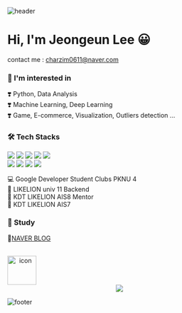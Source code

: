 ![header](https://capsule-render.vercel.app/api?type=waving&&color=gradient&height=100&section=header&fontSize=90)

# Hi, I'm Jeongeun Lee 😀 
contact me : charzim0611@naver.com

### 🌱 I'm interested in 
❣️ Python, Data Analysis   
❣️ Machine Learning, Deep Learning   
❣️ Game, E-commerce, Visualization, Outliers detection ... 


### 🛠 Tech Stacks

   <p>
     <img src="https://img.shields.io/badge/Python-3766AB?style=flat-square&logo=Python&logoColor=white"/> 
     <img src="https://img.shields.io/badge/Pandas-150458?style=flat-square&logo=Pandas&logoColor=white"/>
     <img src="https://img.shields.io/badge/NumPy-013243?style=flat-square&logo=NumPy&logoColor=white"/> 
     <img src="https://img.shields.io/badge/Matplotlib-11557c?style=flat-square&logo=Matplotlib"/>
     <img src="https://img.shields.io/badge/Plotly-3F4F75?style=flat-square&logo=Plotly&logoColor=white"/> <br/>
     <img src="https://img.shields.io/badge/scikit--learn-F7931E?style=flat-square&logo=scikitlearn&logoColor=white"/>
     <img src="https://img.shields.io/badge/PyTorch-EE4C2C?style=flat-square&logo=pytorch&logoColor=white"/>
     <img src="https://img.shields.io/badge/Keras-D00000?style=flat-square&logo=pytorch&logoColor=white"/>
     <img src="https://img.shields.io/badge/TensorFlow-FF6F00?style=flat-square&logo=tensorflow&logoColor=white"/>
   </p>

💻 Google Developer Student Clubs PKNU 4  
🦁 LIKELION univ 11 Backend     
🦁 KDT LIKELION AIS8 Mentor    
🦁 KDT LIKELION AIS7   

### 📝 Study 
🧷[NAVER BLOG](https://blog.naver.com/charzim0611)   

<br/>

<div align="center">
    <div style="display: flex; align-items: flex-start;"><img src="https://techstack-generator.vercel.app/python-icon.svg" alt="icon" width="65" height="65" /></div><div style="display: flex; align-items: flex-start;"></div>
    <a href="https://hits.seeyoufarm.com"><img src="https://hits.seeyoufarm.com/api/count/incr/badge.svg?url=https%3A%2F%2Fgithub.com%2FLJEDD2&count_bg=%23E494FF&title_bg=%23514D4D&icon=&icon_color=%23E7E7E7&title=hits&edge_flat=false"/></a>
</div>

<!-- Uzzurago Mulba ___ -->


![footer](https://capsule-render.vercel.app/api?type=waving&&color=gradient&height=100&section=footer&fontSize=90)
